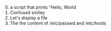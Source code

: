 0) a script that prints “Hello, World
1) Confused smiley
2) Let's display a file
3) The the content of /etc/passwd and /etc/hosts 
